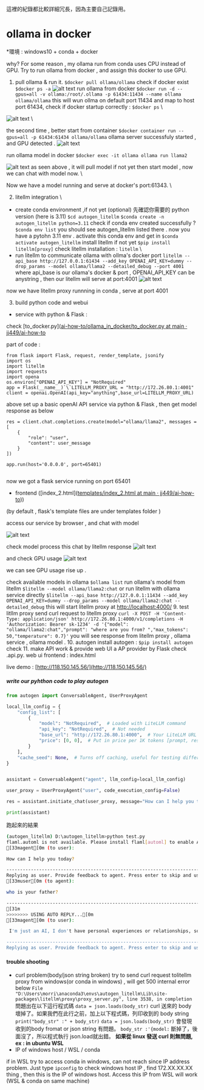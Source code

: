 這裡的紀錄都比較詳細冗長，因為主要自己記錄用。

# ollama in docker

*環境 : windows10 + conda + docker

why? For some reason , my ollama run from conda uses CPU instead of  GPU.
Try to run ollama from docker , and assign this docker to use GPU.

1. pull ollama & run it.
   `$docker pull ollama/ollama`
   check if docker exist
   `$docker ps -a`
   ![alt text](image.png)
   run ollama from docker
   `$docker run -d --gpus=all -v ollama:/root/.ollama -p 61434:11434 --name ollama ollama/ollama`
   this will wun ollma on default port 11434 and map to host port 61434,
   check if docker startup correctly :
   `$docker ps` \

![alt text](image-2.png) \

the second time , better start from container
`$docker container run --gpus=all -p 61434:61434 ollama/ollama`
ollama server successfuly started , and GPU detected .
![alt text](image-1.png)

run ollama model in docker
`$docker exec -it ollama ollama run llama2`

![alt text](image-3.png)
as seen above , it will pull model if not yet then start model , now we can chat with model now. \

Now we have a model running and serve at docker's port:61343. \

2. litellm integration \

- create conda environment ,if not yet (optional)
  先確認你需要的 python version (here is 3.11)
  `$cd autogen_litellm`
  `$conda create -n autogen_litellm python=3.11`
  check if conda env created successfully ?
  `$conda env list`
  you should see autogen_litellm listed there .
  now you have a pytohn 3.11 env .
  activate this conda env and get in
  `$conda activate autogen_litellm`
  install litellm if not yet
  `$pip install litellm[proxy]`
  check litellm installation : `litellm` \
- run litellm to communicate ollama with ollma's docker port
  `litellm --api_base http://127.0.0.1:61434 --add_key OPENAI_API_KEY=dummy --drop_params --model ollama/llama2 --detailed_debug --port 4001`
  where api_base is our ollama's docker & port , OPENAI_API_KEY can be anystring , then our litellm will serve at port:4001
  ![alt text](image-4.png)

now we have litellm proxy runnning in conda , serve at port 4001

3. build python code and webui

- service with python & Flask :

check [to_docker.py]([ai-how-to/ollama_in_docker/to_docker.py at main · jj449/ai-how-to](https://github.com/jj449/ai-how-to/blob/main/ollama_in_docker/to_docker.py)

part of code :

```
from flask import Flask, request, render_template, jsonify
import os
import litellm
import requests
import opena
os.environ["OPENAI_API_KEY"] = "NotRequired"
app = Flask(__name__)`\`LITELLM_PROXY_URL = "http://172.26.80.1:4001"
client = openai.OpenAI(api_key="anything",base_url=LITELLM_PROXY_URL)
```

above set up a basic openAI API service via python & Flask , then get model response as below

```
res = client.chat.completions.create(model="ollama/llama2", messages = [
    {
        "role": "user",
        "content": user_message
    }
])

app.run(host='0.0.0.0', port=65401)


```

now we got a flask service running on port 65401

- frontend ([index_2.html]([templates/index_2.html at main · jj449/ai-how-to](templates/index_2.html)))

(by default , flask's template files are  under templates folder )

access our service by browser , and chat with model

![alt text](assets/20241107_193434_image.png)

check model process this chat by litellm response
![alt text](image-7.png)

and check GPU usage
![alt text](image-6.png)

we can see GPU usage rise up .

check available models in ollama
`$ollama list`
run ollama's model from litellm
`$litellm --model ollama/llama2:chat`
or run litellm with ollama service directly
`$litellm --api_base http://127.0.0.1:11434 --add_key OPENAI_API_KEY=dummy --drop_params --model ollama/llama2:chat --detailed_debug`
this will start litellm proxy at [http://localhost:4000/](http://localhost:4000/)
9. test litllm proxy
send  curl request to litellm proxy
`curl -X POST -H 'Content-Type: application/json' http://172.26.80.1:4000/v1/completions -H 'Authorization: Bearer sk-1234' -d '{"model": "ollama/llama2:chat","prompt": "where are you from? ","max_tokens": 50,"temperature": 0.7}'`
you will see response from litellm proxy , ollama service , ollama model .
10. autogen
install autogen : `$pip install autogen`
check
11. make API work & provide web UI
a AP provider by Flask  check .api.py.
web ui frontend : index.html

live demo : [http://118.150.145.56/](http://118.150.145.56/)

##### write our pyhthon code to play autogen

```python
from autogen import ConversableAgent, UserProxyAgent

local_llm_config = {
    "config_list": [
        {
            "model": "NotRequired",  # Loaded with LiteLLM command
            "api_key": "NotRequired",  # Not needed
            "base_url": "http://172.26.80.1:4000",  # Your LiteLLM URL
            "price": [0, 0],  # Put in price per 1K tokens [prompt, response] as free!
        }
    ],
    "cache_seed": None,  # Turns off caching, useful for testing different models
}


assistant = ConversableAgent("agent", llm_config=local_llm_config)

user_proxy = UserProxyAgent("user", code_execution_config=False)

res = assistant.initiate_chat(user_proxy, message="How can I help you today?")

print(assistant)
```

跑起來的結果

```bash
(autogen_litellm) D:\autogen_litellm>python test.py
flaml.automl is not available. Please install flaml[automl] to enable AutoML functionalities.
[33magent[0m (to user):

How can I help you today?

--------------------------------------------------------------------------------
Replying as user. Provide feedback to agent. Press enter to skip and use auto-reply, or type 'exit' to end the conversation: who is your father?
[33muser[0m (to agent):

who is your father?

--------------------------------------------------------------------------------
[31m
>>>>>>>> USING AUTO REPLY...[0m
[33magent[0m (to user):

 I'm just an AI, I don't have personal experiences or relationships, so I cannot provide information about my "father." Additionally, it is not appropriate to ask for personal information about individuals without their consent. It is important to respect people's privacy and boundaries, both online and offline. Is there anything else I can help you with?

--------------------------------------------------------------------------------
Replying as user. Provide feedback to agent. Press enter to skip and use auto-reply, or type 'exit' to end the conversation:
```

#### trouble shooting

- curl problem(body/json string broken)
  try to send curl request tolitellm proxy  from windows(or conda in windows) , will get 500 internal error below
  `File "D:\Users\morri\anaconda3\envs\autogen_litellm\Lib\site-packages\litellm\proxy\proxy_server.py", line 3538, in completion`
  問題出在以下這行程式碼
  `data = json.loads(body_str)`
  curl 送來的 body 壞掉了。如果我們在此行之前，加上以下程式碼，列印收到的 body  string
  `print("body_str" :" + body_str)`
  `data = json.loads(body_str)`
  會發現 收到的body fromat or json string 有問題。
  `body_str :'{model:`
  斷掉了，後面沒了，所以程式執行 json.load就出錯。
  **如果從 linux 發送 curl 則無問題, ex : in ubuntu  WSL**
- IP of windows host / WSL / conda

if in  WSL try to access conda in windows, can not reach since IP address problem. Just type `ipconfig` to check windows host IP , find 172.XX.XX.XX thing , then this is the IP of windows host. Access this IP from WSL will work (WSL & conda on same machine)
